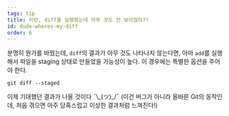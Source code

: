 ```yaml
---
tags: tip
title: 이런, diff를 실행했는데 아무 것도 안 보이잖아?!
id: dude-wheres-my-diff
order: 6
---
```


분명히 뭔가를 바꿨는데, `diff`의 결과가 아무 것도 나타나지 않는다면, 아마 `add`를 실행해서 파일을 staging 상태로 만들었을 가능성이 높다. 이 경우에는 특별한 옵션을 주어야 한다.

```git
git diff --staged
```

이제 기대했던 결과가 나올 것이다 &macr;\\\_(ツ)\_/&macr; (이건 버그가 아니라 올바른 Git의 동작인데, 처음 겪으면 아주 당혹스럽고 이상한 결과처럼 느껴진다!)
